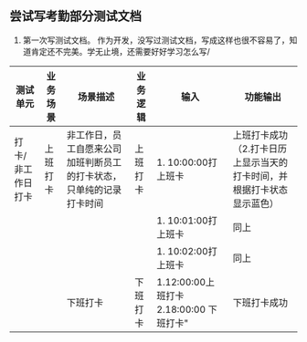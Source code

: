 ## 尝试写考勤部分测试文档 

1. 第一次写测试文档。 作为开发，没写过测试文档，写成这样也很不容易了，知道肯定还不完美。学无止境，还需要好好学习怎么写/
     
| 测试单元  |  业务场景 |  场景描述 |  业务逻辑 | 输入  | 功能输出|
|---|---|---|---|---|---|
|打卡/非工作日打卡	| 上班打卡	| 非工作日，员工自愿来公司加班判断员工的打卡状态，只单纯的记录打卡时间 |	上班打卡 	|1. 10:00:00打上班卡		|上班打卡成功（2.打卡日历上显示当天的打卡时间，并根据打卡状态显示蓝色）|
|||||		 		1. 10:01:00打上班卡|		同上|
|||||		        1. 10:02:00打上班卡	|	同上|
|||	下班打卡	|	下班打卡|	1.12:00:00上班打卡 2.18:00:00 下班打卡"	|下班打卡成功|
